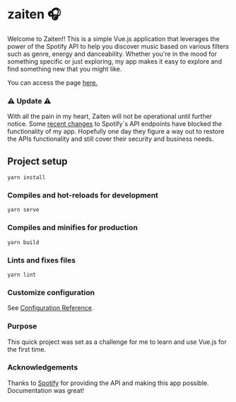 # zaiten 🎧
Welcome to Zaiten!! This is a simple Vue.js application that leverages the power of the Spotify API to help you discover music based on various filters such as genre, energy and danceability. Whether you're in the mood for something specific or just exploring, my app makes it easy to explore and find something new that you might like.

You can access the page [here.](https://jpzp2001.github.io/zaiten/)

### ⚠️ Update ⚠️
With all the pain in my heart, Zaiten will not be operational until further notice. Some [recent changes](https://developer.spotify.com/blog/2024-11-27-changes-to-the-web-api) to Spotify´s API endpoints have blocked the functionality of my app. Hopefully one day they figure a way out to restore the APIs functionality and still cover their security and business needs. 


## Project setup
```
yarn install
```

### Compiles and hot-reloads for development
```
yarn serve
```

### Compiles and minifies for production
```
yarn build
```

### Lints and fixes files
```
yarn lint
```

### Customize configuration
See [Configuration Reference](https://cli.vuejs.org/config/).

### Purpose
This quick project was set as a challenge for me to learn and use Vue.js for the first time.

### Acknowledgements
Thanks to [Spotify](https://developer.spotify.com) for providing the API and making this app possible. Documentation was great!
